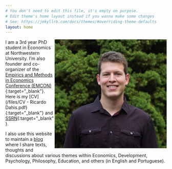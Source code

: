 ```yaml
---
# You don't need to edit this file, it's empty on purpose.
# Edit theme's home layout instead if you wanna make some changes
# See: https://jekyllrb.com/docs/themes/#overriding-theme-defaults
layout: home
---
```


<img src="./files/profile.jpg" alt="profile" style="width: 350px;" align="right"  />

I am a 3rd year PhD student in Economics at Northwestern University. I’m also founder and co-organizer of the [Empirics and Methods in Economics Conference (EMCON)](https://www.emconference2017.wordpress.com){:target="_blank"}. Here is my [CV](/files/CV - Ricardo Dahis.pdf){:target="_blank"} and [SSRN](https://ssrn.com/author=2786164){:target="_blank"}.

I also use this website to maintain a [blog](blog) where I share texts, thoughts and discussions about various themes within Economics, Development, Psychology, Philosophy, Education, and others (in English and Portuguese).
